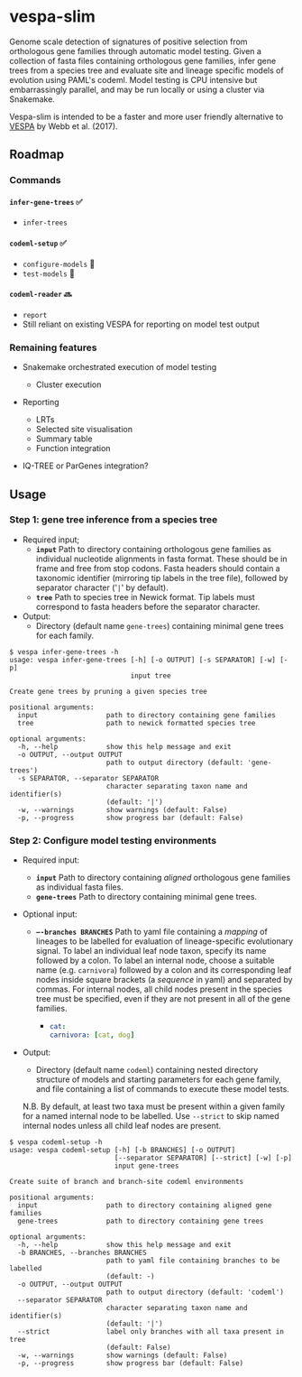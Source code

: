 # vespa-slim

Genome scale detection of signatures of positive selection from orthologous gene families through automatic model testing. Given a collection of fasta files containing orthologous gene families, infer gene trees from a species tree and evaluate site and lineage specific models of evolution using PAML's codeml. Model testing is CPU intensive but embarrassingly parallel, and may be run locally or using a cluster via Snakemake. 

Vespa-slim is intended to be a faster and more user friendly alternative to [VESPA](https://peerj.com/articles/cs-118/) by Webb et al. (2017). 



## Roadmap

### Commands

#### `infer-gene-trees` ✅

- `infer-trees`

#### `codeml-setup` ✅ 

- `configure-models` 🧵
- `test-models` 🐍

#### `codeml-reader` 🔜 

- `report`
- Still reliant on existing VESPA for reporting on model test output




### Remaining features

- Snakemake orchestrated execution of model testing

  - Cluster execution

- Reporting

  - LRTs
  - Selected site visualisation
  - Summary table
  - Function integration

- IQ-TREE or ParGenes integration?

  

## Usage

### Step 1: gene tree inference from a species tree

- Required input;
  - **`input`** Path to directory containing orthologous gene families as individual nucleotide alignments in fasta format. These should be in frame and free from stop codons. Fasta headers should contain a taxonomic identifier (mirroring tip labels in the tree file), followed by separator character ('`|`' by default).
  - **`tree`** Path to species tree in Newick format. Tip labels must correspond to fasta headers before the separator character.
- Output:
  - Directory (default name `gene-trees`) containing minimal gene trees for each family.

```
$ vespa infer-gene-trees -h
usage: vespa infer-gene-trees [-h] [-o OUTPUT] [-s SEPARATOR] [-w] [-p]
                              input tree

Create gene trees by pruning a given species tree

positional arguments:
  input                 path to directory containing gene families
  tree                  path to newick formatted species tree

optional arguments:
  -h, --help            show this help message and exit
  -o OUTPUT, --output OUTPUT
                        path to output directory (default: 'gene-trees')
  -s SEPARATOR, --separator SEPARATOR
                        character separating taxon name and identifier(s)
                        (default: '|')
  -w, --warnings        show warnings (default: False)
  -p, --progress        show progress bar (default: False)
```



### Step 2: Configure model testing environments

- Required input:

  - **`input`** Path to directory containing *aligned* orthologous gene families as individual fasta files.
  - **`gene-trees`** Path to directory containing minimal gene trees.

- Optional input:

  - **`—-branches BRANCHES`**  Path to yaml file containing a *mapping* of lineages to be labelled for evaluation of lineage-specific evolutionary signal. To label an individual leaf node taxon, specify its name followed by a colon. To label an internal node, choose a suitable name (e.g. `carnivora`) followed by a colon and its corresponding leaf nodes inside square brackets (a *sequence* in yaml) and separated by commas. For internal nodes, all child nodes present in the species tree must be specified, even if they are not present in all of the gene families.

    - ```yaml
      cat:
      carnivora: [cat, dog]
      ```

- Output:

  - Directory (default name `codeml`) containing nested directory structure of models and starting parameters for each gene family, and file containing a list of commands to execute these model tests.

  

  N.B. By default, at least two taxa must be present within a given family for a named internal node to be labelled. Use `--strict` to skip named internal nodes unless all child leaf nodes are present. 

```
$ vespa codeml-setup -h
usage: vespa codeml-setup [-h] [-b BRANCHES] [-o OUTPUT]
                          [--separator SEPARATOR] [--strict] [-w] [-p]
                          input gene-trees

Create suite of branch and branch-site codeml environments

positional arguments:
  input                 path to directory containing aligned gene families
  gene-trees            path to directory containing gene trees

optional arguments:
  -h, --help            show this help message and exit
  -b BRANCHES, --branches BRANCHES
                        path to yaml file containing branches to be labelled
                        (default: -)
  -o OUTPUT, --output OUTPUT
                        path to output directory (default: 'codeml')
  --separator SEPARATOR
                        character separating taxon name and identifier(s)
                        (default: '|')
  --strict              label only branches with all taxa present in tree
                        (default: False)
  -w, --warnings        show warnings (default: False)
  -p, --progress        show progress bar (default: False)
```
